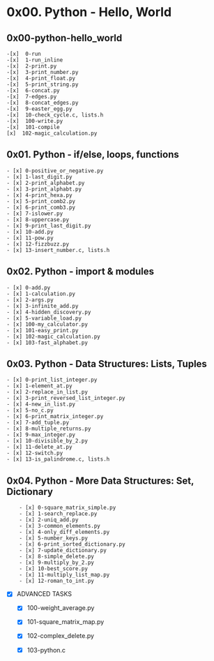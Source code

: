 # 0x00. Python - Hello, World
## 0x00-python-hello_world
	-[x]  0-run
	-[x]  1-run_inline
	-[x]  2-print.py
	-[x]  3-print_number.py
	-[x]  4-print_float.py
	-[x]  5-print_string.py
	-[x]  6-concat.py
	-[x]  7-edges.py
	-[x]  8-concat_edges.py
	-[x]  9-easter_egg.py
	-[x]  10-check_cycle.c, lists.h
	-[x]  100-write.py
	-[x]  101-compile
	[x]  102-magic_calculation.py

## 0x01. Python - if/else, loops, functions

	- [x] 0-positive_or_negative.py
	- [x] 1-last_digit.py
	- [x] 2-print_alphabet.py
	- [x] 3-print_alphabt.py
	- [x] 4-print_hexa.py
	- [x] 5-print_comb2.py
	- [x] 6-print_comb3.py
	- [x] 7-islower.py
	- [x] 8-uppercase.py
	- [x] 9-print_last_digit.py
	- [x] 10-add.py
	- [x] 11-pow.py
	- [x] 12-fizzbuzz.py
	- [x] 13-insert_number.c, lists.h

## 0x02. Python - import & modules

	- [x] 0-add.py
	- [x] 1-calculation.py
	- [x] 2-args.py
	- [x] 3-infinite_add.py
	- [x] 4-hidden_discovery.py
	- [x] 5-variable_load.py
	- [x] 100-my_calculator.py
	- [x] 101-easy_print.py
	- [x] 102-magic_calculation.py
	- [x] 103-fast_alphabet.py

## 0x03. Python - Data Structures: Lists, Tuples

	- [x] 0-print_list_integer.py
	- [x] 1-element_at.py
	- [x] 2-replace_in_list.py
	- [x] 3-print_reversed_list_integer.py
	- [x] 4-new_in_list.py
	- [x] 5-no_c.py
	- [x] 6-print_matrix_integer.py
	- [x] 7-add_tuple.py
	- [x] 8-multiple_returns.py
	- [x] 9-max_integer.py
	- [x] 10-divisible_by_2.py
	- [x] 11-delete_at.py
	- [x] 12-switch.py
	- [x] 13-is_palindrome.c, lists.h

## 0x04. Python - More Data Structures: Set, Dictionary

        - [x] 0-square_matrix_simple.py
        - [x] 1-search_replace.py
        - [x] 2-uniq_add.py
        - [x] 3-common_elements.py
        - [x] 4-only_diff_elements.py
        - [x] 5-number_keys.py
        - [x] 6-print_sorted_dictionary.py
        - [x] 7-update_dictionary.py
        - [x] 8-simple_delete.py
        - [x] 9-multiply_by_2.py
        - [x] 10-best_score.py
        - [x] 11-multiply_list_map.py
        - [x] 12-roman_to_int.py
	        
- [x] ADVANCED TASKS
	- [x] 100-weight_average.py
	- [x] 101-square_matrix_map.py
	- [x] 102-complex_delete.py
	- [x] 103-python.c





	
